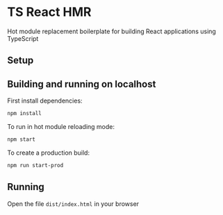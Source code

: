 # TS React HMR

Hot module replacement boilerplate for building React applications using TypeScript

## Setup

## Building and running on localhost

First install dependencies:

```sh
npm install
```

To run in hot module reloading mode:

```sh
npm start
```

To create a production build:

```sh
npm run start-prod
```

## Running

Open the file `dist/index.html` in your browser